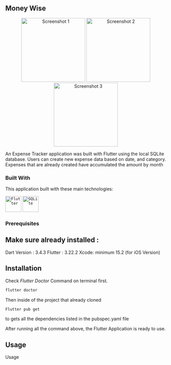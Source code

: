 ## Money Wise

<p align="center">
  <img src="https://github.com/user-attachments/assets/ed21c03d-6dff-4316-8684-edc2a66f8036" alt="Screenshot 1" width="200"/>
  <img src="https://github.com/user-attachments/assets/641a15f4-3473-4166-a0f4-df9d6c25f23b" alt="Screenshot 2" width="200"/>
  <img src="https://github.com/user-attachments/assets/77480028-286e-45a1-8923-a8b5bafc2425" alt="Screenshot 3" width="200"/>
</p>

An Expense Tracker application was built with Flutter using the local SQLite database. Users can create new expense data based on date, and category. Expenses that are already created have accumulated the amount by month

### Built With

This application built with these main technologies:

<code><img width="50" src="https://user-images.githubusercontent.com/25181517/186150365-da1eccce-6201-487c-8649-45e9e99435fd.png" alt="Flutter" title="Flutter"/></code>
<code><img width="50" src="https://github.com/marwin1991/profile-technology-icons/assets/136815194/82df4543-236b-4e45-9604-5434e3faab17" alt="SQLite" title="SQLite"/></code>

### Prerequisites

## Make sure already installed :
Dart Version : 3.4.3 
Flutter : 3.22.2 
Xcode: minimum 15.2 (for iOS Version)

## Installation
Check _Flutter Doctor_ Command on terminal first.

```sh
flutter doctor
```

Then inside of the project that already cloned
```sh
Flutter pub get
```
to gets all the dependencies listed in the pubspec.yaml file


After running all the command above, the Flutter Application is ready to use.
<!-- USAGE EXAMPLES -->


## Usage

Usage


